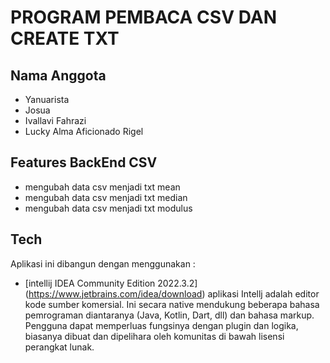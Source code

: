 # PROGRAM PEMBACA CSV DAN CREATE TXT

## Nama Anggota
- Yanuarista
- Josua
- Ivallavi Fahrazi
- Lucky Alma Aficionado Rigel

## Features BackEnd CSV
- mengubah data csv menjadi txt mean
- mengubah data csv menjadi txt median
- mengubah data csv menjadi txt modulus

## Tech
Aplikasi ini dibangun dengan menggunakan :
- [intellij IDEA Community Edition 2022.3.2] (https://www.jetbrains.com/idea/download) aplikasi Intellj adalah editor kode sumber komersial. Ini secara native mendukung beberapa bahasa pemrograman diantaranya (Java, Kotlin, Dart, dll) dan bahasa markup. Pengguna dapat memperluas fungsinya dengan plugin dan logika, biasanya dibuat dan dipelihara oleh komunitas di bawah lisensi perangkat lunak.
